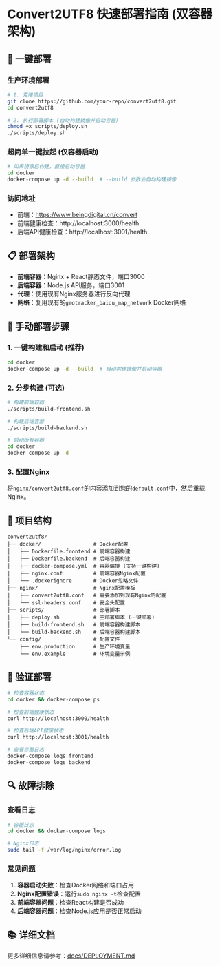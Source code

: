 # Convert2UTF8 快速部署指南 (双容器架构)

## 🚀 一键部署

### 生产环境部署
```bash
# 1. 克隆项目
git clone https://github.com/your-repo/convert2utf8.git
cd convert2utf8

# 2. 执行部署脚本 (自动构建镜像并启动容器)
chmod +x scripts/deploy.sh
./scripts/deploy.sh
```

### 超简单一键拉起 (仅容器启动)
```bash
# 如果镜像已构建，直接启动容器
cd docker
docker-compose up -d --build  # --build 参数会自动构建镜像
```

### 访问地址
- 前端：https://www.beingdigital.cn/convert
- 前端健康检查：http://localhost:3000/health
- 后端API健康检查：http://localhost:3001/health

## 📋 部署架构

- **前端容器**：Nginx + React静态文件，端口3000
- **后端容器**：Node.js API服务，端口3001
- **代理**：使用现有Nginx服务器进行反向代理
- **网络**：复用现有的`geotracker_baidu_map_network` Docker网络

## 🔧 手动部署步骤

### 1. 一键构建和启动 (推荐)
```bash
cd docker
docker-compose up -d --build  # 自动构建镜像并启动容器
```

### 2. 分步构建 (可选)
```bash
# 构建前端容器
./scripts/build-frontend.sh

# 构建后端容器
./scripts/build-backend.sh

# 启动所有容器
cd docker
docker-compose up -d
```

### 3. 配置Nginx
将`nginx/convert2utf8.conf`的内容添加到您的`default.conf`中，然后重载Nginx。

## 📁 项目结构

```
convert2utf8/
├── docker/                 # Docker配置
│   ├── Dockerfile.frontend # 前端容器构建
│   ├── Dockerfile.backend  # 后端容器构建
│   ├── docker-compose.yml  # 容器编排 (支持一键构建)
│   ├── nginx.conf          # 前端容器Nginx配置
│   └── .dockerignore       # Docker忽略文件
├── nginx/                  # Nginx配置模板
│   ├── convert2utf8.conf   # 需要添加到现有Nginx的配置
│   └── ssl-headers.conf    # 安全头配置
├── scripts/                # 部署脚本
│   ├── deploy.sh           # 主部署脚本 (一键部署)
│   ├── build-frontend.sh   # 前端容器构建脚本
│   └── build-backend.sh    # 后端容器构建脚本
└── config/                 # 配置文件
    ├── env.production      # 生产环境变量
    └── env.example         # 环境变量示例
```

## 🧪 验证部署

```bash
# 检查容器状态
cd docker && docker-compose ps

# 检查前端健康状态
curl http://localhost:3000/health

# 检查后端API健康状态
curl http://localhost:3001/health

# 查看容器日志
docker-compose logs frontend
docker-compose logs backend
```

## 🔍 故障排除

### 查看日志
```bash
# 容器日志
cd docker && docker-compose logs

# Nginx日志
sudo tail -f /var/log/nginx/error.log
```

### 常见问题
1. **容器启动失败**：检查Docker网络和端口占用
2. **Nginx配置错误**：运行`sudo nginx -t`检查配置
3. **前端容器问题**：检查React构建是否成功
4. **后端容器问题**：检查Node.js应用是否正常启动

## 📚 详细文档

更多详细信息请参考：[docs/DEPLOYMENT.md](docs/DEPLOYMENT.md) 